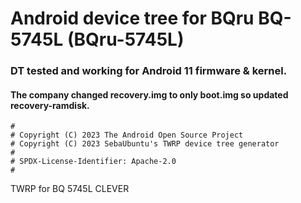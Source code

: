 # Android device tree for BQru BQ-5745L (BQru-5745L)

### DT tested and working for Android 11 firmware & kernel.

#### The company changed recovery.img to only boot.img so updated recovery-ramdisk.

```
#
# Copyright (C) 2023 The Android Open Source Project
# Copyright (C) 2023 SebaUbuntu's TWRP device tree generator
#
# SPDX-License-Identifier: Apache-2.0
#
```
TWRP for BQ 5745L CLEVER
